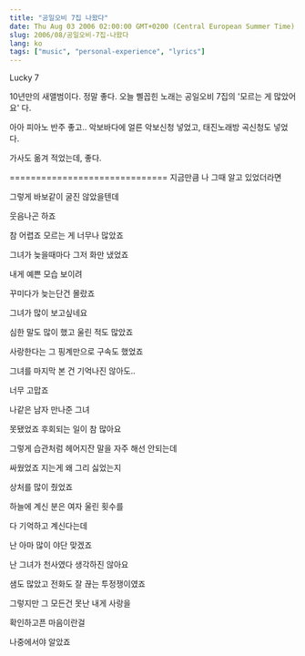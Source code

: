 ```yaml
---
title: "공일오비 7집 나왔다"
date: Thu Aug 03 2006 02:00:00 GMT+0200 (Central European Summer Time)
slug: 2006/08/공일오비-7집-나왔다
lang: ko
tags: ["music", "personal-experience", "lyrics"]
---
```


Lucky 7 

10년만의 새앨범이다. 정말 좋다. 
오늘 삘꼽힌 노래는 공일오비 7집의 '모르는 게 많았어요' 다.

아아 피아노 반주 좋고..
악보바다에 얼른 악보신청 넣었고,
태진노래방 곡신청도 넣었다.

가사도 옮겨 적었는데, 좋다.

==============================
지금만큼 나 그때 알고 있었더라면 

그렇게 바보같이 굴진 않았을텐데

웃음나곤 하죠

 

참 어렵죠 모르는 게 너무나 많았죠

그녀가 늦을때마다 그저 화만 냈었죠 

내게 예쁜 모습 보이려

꾸미다가 늦는단건 몰랐죠

 

그녀가 많이 보고싶네요 

심한 말도 많이 했고 울린 적도 많았죠

사랑한다는 그 핑계만으로 구속도 했었죠

그녀를 마지막 본 건 기억나진 않아도..

너무 고맙죠 

나같은 남자 만나준 그녀

 

못됐었죠 후회되는 일이 참 많아요

그렇게 습관처럼 헤어지잔 말을 자주 해선 안되는데

싸웠었죠 지는게 왜 그리 싫었는지 

상처를 많이 줬었죠 

하늘에 계신 분은 여자 울린 횟수를

다 기억하고 계신다는데

난 아마 많이 야단 맞겠죠 

 

난 그녀가 천사였다 생각하진 않아요

샘도 많았고 전화도 잘 끊는 투정쟁이였죠

그렇지만 그 모든건 못난 내게 사랑을 

확인하고픈 마음이란걸 

나중에서야 알았죠
